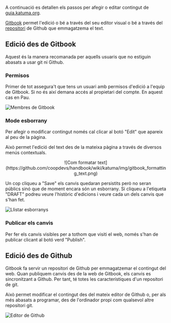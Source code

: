 A continuació es detallen els passos per afegir o editar contingut de [guia.katuma.org](https://guia.katuma.org/).

[Gitbook](https://www.gitbook.com/) permet l'edició o bé a través del seu editor visual o bé a través del [repositori](https://github.com/coopdevs/guia-usuaris-katuma) de Github que emmagatzema el text.

## Edició des de Gitbook

Aquest és la manera recomanada per aquells usuaris que no estiguin abasats a usar git ni Github.

### Permisos

Primer de tot assegura't que tens un usuari amb permisos d'edició a l'equip de Gitbook. Si no és així demana accés al propietari del compte. En aquest cas en Pau.

![Membres de Gitbook](https://github.com/coopdevs/handbook/wiki/katuma/img/gitbook_members.png)

### Mode esborrany

Per afegir o modificar contingut només cal clicar al botó "Edit" que apareix al
peu de la pàgina.

Això permet l'edició del text des de la mateixa pàgina a través de diversos menús
contextuals.

<p align="center">
  ![Com formatar text](https://github.com/coopdevs/handbook/wiki/katuma/img/gitbook_formatting_text.png)
</p>

Un cop cliqueu a "Save" els canvis quedaran persistits però no seran públics sinó que de moment encara són un esborrany. Si cliqueu a l'etiqueta "DRAFT" podreu veure l'històric d'edicions i veure cada un dels canvis que s'han fet.

![Llistar esborranys](https://github.com/coopdevs/handbook/wiki/katuma/img/gitbook_drafts.png)

### Publicar els canvis

Per fer els canvis visibles per a tothom que visiti el web, només s'han de publicar clicant al botó verd "Publish".

## Edició des de Github

Gitbook fa servir un repositori de Github per emmagatzemar el contingut del web.
Quan publiquem canvis des de la web de Gitbook, els canvis es sincronitzant
a Github. Per tant, té totes les característiques d'un repositori de git.

Això permet modificar el contingut des del mateix editor de Github o, per als
més abasats a programar, des de l'ordinador propi com qualsevol altre repositori git.

![Editor de Github](https://github.com/coopdevs/handbook/wiki/katuma/img/github_editor.png)
